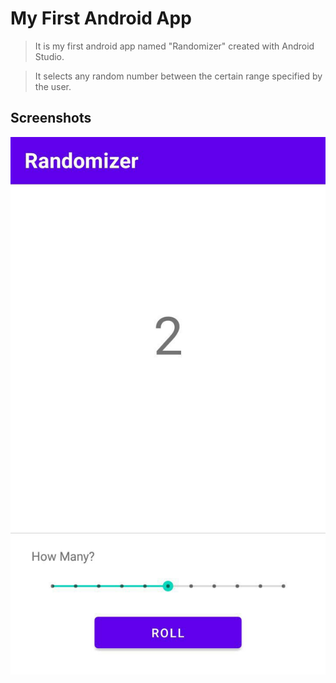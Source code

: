 # My First Android App
>It is my first android app named "Randomizer" created with Android Studio.

>It selects any random number between the certain range specified by the user.

## Screenshots
![App Screenshot](https://github.com/SayanInf/MyFirstAndroidApp/blob/main/Screenshots/Randomizer.jpg?raw=true)
